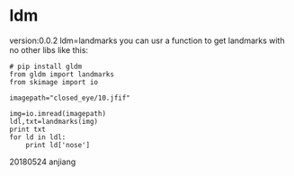 # ldm 
version:0.0.2
ldm=landmarks
you can usr a function to get landmarks with no other libs
like this:
```
# pip install gldm
from gldm import landmarks
from skimage import io

imagepath="closed_eye/10.jfif"

img=io.imread(imagepath)
ldl,txt=landmarks(img)
print txt
for ld in ldl:
    print ld['nose'] 
```  
20180524
anjiang

